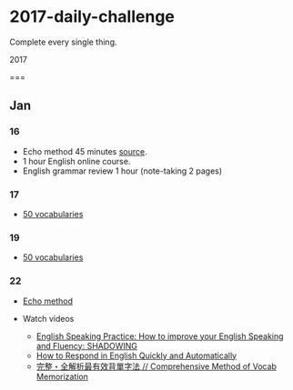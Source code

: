 # 2017-daily-challenge

Complete every single thing.

2017

=== 
## Jan

### 16

* Echo method 45 minutes [source](https://tw.voicetube.com/videos/26644?mtc=diana_blog_34666).
* 1 hour English online course.
* English grammar review 1 hour (note-taking 2 pages)

### 17

* [50 vocabularies](https://quizlet.com/44799774/nawl-2-51-100-flash-cards/)

### 19

* [50 vocabularies](https://quizlet.com/44799774/nawl-2-51-100-flash-cards/)

### 22

* [Echo method](https://tw.voicetube.com/videos/26644?mtc=diana_blog_34666)

* Watch videos
    * [English Speaking Practice: How to improve your English Speaking and Fluency: SHADOWING
    ](https://www.youtube.com/watch?v=GVWFGIyNswI)
    * [How to Respond in English Quickly and Automatically](https://www.youtube.com/watch?v=eYfq4uuvLbQ)
    * [完整・全解析最有效背單字法 // Comprehensive Method of Vocab Memorization](https://www.youtube.com/watch?v=gkVpNq4-wqs)
